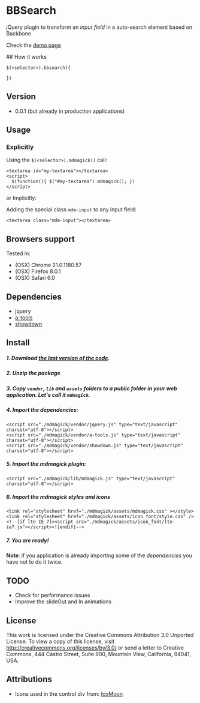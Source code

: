 # BBSearch

jQuery plugin to transform an _input field_ in a auto-search element based on Backbone

Check the [demo page](http://fguillen.github.com/BBSearch)

## How it works

    $(<selector>).bbsearch({

    })

## Version

* 0.0.1 (but already in production applications)

## Usage

### Explicitly

Using the `$(<selector>).mdmagick()` call:

    <textarea id="my-textarea"></textarea>
    <script>
      $(function(){ $("#my-textarea").mdmagick(); })
    </script>

or Implicitly:

Adding the special class `mdm-input` to any input field:

    <textarea class="mdm-input"></textarea>

## Browsers support

Tested in:

* (OSX) Chrome 21.0.1180.57
* (OSX) Firefox 8.0.1
* (OSX) Safari 6.0

## Dependencies

* jquery
* [a-tools](http://archive.plugins.jquery.com/project/a-tools)
* [showdown](https://github.com/coreyti/showdown/)

## Install

##### 1. Download [the last version of the code](https://github.com/fguillen/MDMagick/zipball/master).
##### 2. Unzip the package
##### 3. Copy `vendor`, `lib` and `assets` folders to a _public_ folder in your web application. Let's call it `mdmagick`.
##### 4. Import the dependencies:

    <script src="./mdmagick/vendor/jquery.js" type="text/javascript" charset="utf-8"></script>
    <script src="./mdmagick/vendor/a-tools.js" type="text/javascript" charset="utf-8"></script>
    <script src="./mdmagick/vendor/showdown.js" type="text/javascript" charset="utf-8"></script>

##### 5. Import the mdmagick plugin:

    <script src="./mdmagick/lib/mdmagick.js" type="text/javascript" charset="utf-8"></script>

##### 6. Import the mdmagick styles and icons

    <link rel="stylesheet" href="./mdmagick/assets/mdmagick.css" ></style>
    <link rel="stylesheet" href="./mdmagick/assets/icon_font/style.css" />
    <!--[if lte IE 7]><script src="./mdmagick/assets/icon_font/lte-ie7.js"></script><![endif]-->

##### 7. You are ready!

**Note**: if you application is already importing some of the _dependencies_ you have not to do it twice.

## TODO

* Check for performance issues
* Improve the slideOut and In animations

## License

This work is licensed under the Creative Commons Attribution 3.0 Unported License. To view a copy of this license, visit http://creativecommons.org/licenses/by/3.0/ or send a letter to Creative Commons, 444 Castro Street, Suite 900, Mountain View, California, 94041, USA.

## Attributions

* Icons used in the control div from: [IcoMoon](http://keyamoon.com/icomoon/#toHome)